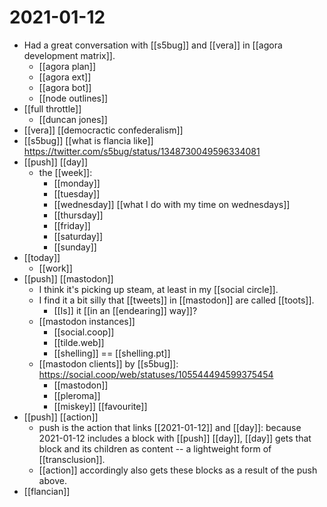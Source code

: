 # 2021-01-12

- Had a great conversation with [[s5bug]] and [[vera]] in [[agora development matrix]].
  - [[agora plan]]
  - [[agora ext]]
  - [[agora bot]]
  - [[node outlines]]
- [[full throttle]]
  - [[duncan jones]]
- [[vera]] [[democractic confederalism]]
- [[s5bug]] [[what is flancia like]] https://twitter.com/s5bug/status/1348730049596334081
- [[push]] [[day]]
  - the [[week]]:
    - [[monday]]
    - [[tuesday]]
    - [[wednesday]] [[what I do with my time on wednesdays]]
    - [[thursday]]
    - [[friday]]
    - [[saturday]]
    - [[sunday]]
- [[today]]
  - [[work]]
- [[push]] [[mastodon]]
  - I think it's picking up steam, at least in my [[social circle]].
  - I find it a bit silly that [[tweets]] in [[mastodon]] are called [[toots]].
    - [[Is]] it [[in an [[endearing]] way]]?
  - [[mastodon instances]]
    - [[social.coop]]
    - [[tilde.web]]
    - [[shelling]] == [[shelling.pt]]
  - [[mastodon clients]] by [[s5bug]]: https://social.coop/web/statuses/105544494599375454
    - [[mastodon]]
    - [[pleroma]]
    - [[miskey]] [[favourite]]
- [[push]] [[action]] 
  - push is the action that links [[2021-01-12]] and [[day]]: because 2021-01-12 includes a block with [[push]] [[day]], [[day]] gets that block and its children as content -- a lightweight form of [[transclusion]].
  - [[action]] accordingly also gets these blocks as a result of the push above.
- [[flancian]]

